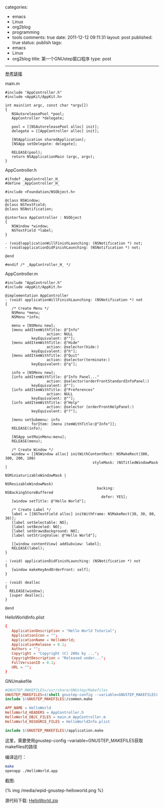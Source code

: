 categories: 
  - emacs
  - Linux
  - org2blog
  - programming
  - tools
comments: true
date: 2011-12-12 09:11:31
layout: post
published: true
status: publish
tags: 
  - emacs
  - Linux
  - org2blog
title: 第一个GNUstep窗口程序
type: post
---

[参考链接](http://gnustep.made-it.com/GSPT/xml/Tutorial_en.html#AEN365)

main.m

```objc
#include "AppController.h"
#include <AppKit/AppKit.h>

int main(int argc, const char *argv[])
{
   NSAutoreleasePool *pool;
   AppController *delegate;

   pool = [[NSAutoreleasePool alloc] init];
   delegate = [[AppController alloc] init];

   [NSApplication sharedApplication];
   [NSApp setDelegate: delegate];

   RELEASE(pool);
   return NSApplicationMain (argc, argv);
}
```

AppController.h

<!--more-->

```objc
#ifndef _AppController_H_
#define _AppController_H_

#include <Foundation/NSObject.h>

@class NSWindow;
@class NSTextField;
@class NSNotification;

@interface AppController : NSObject
{
   NSWindow *window;
   NSTextField *label;
}

- (void)applicationWillFinishLaunching: (NSNotification *) not;
- (void)applicationDidFinishLaunching: (NSNotification *) not;

@end

#endif /* _AppController_H_ */
```

AppController.m

```objc
#include "AppController.h"
#include <AppKit/AppKit.h>

@implementation AppController
- (void) applicationWillFinishLaunching: (NSNotification *) not
{
   /* Create Menu */
   NSMenu *menu;
   NSMenu *info;

   menu = [NSMenu new];
   [menu addItemWithTitle: @"Info"
                   action: NULL
            keyEquivalent: @""];
   [menu addItemWithTitle: @"Hide"
                   action: @selector(hide:)
            keyEquivalent: @"h"];
   [menu addItemWithTitle: @"Quit"
                   action: @selector(terminate:)
            keyEquivalent: @"q"];

   info = [NSMenu new];
   [info addItemWithTitle: @"Info Panel..."
                   action: @selector(orderFrontStandardInfoPanel:)
            keyEquivalent: @""];
   [info addItemWithTitle: @"Preferences"
                   action: NULL
            keyEquivalent: @""];
   [info addItemWithTitle: @"Help"
                   action: @selector (orderFrontHelpPanel:)
            keyEquivalent: @"?"];

   [menu setSubmenu: info
            forItem: [menu itemWithTitle:@"Info"]];
   RELEASE(info);

   [NSApp setMainMenu:menu];
   RELEASE(menu);

   /* Create Window */
   window = [[NSWindow alloc] initWithContentRect: NSMakeRect(300, 300, 200, 100)
                                        styleMask: (NSTitledWindowMask |
                                                    NSMiniaturizableWindowMask |
                                                    NSResizableWindowMask)
                                          backing: NSBackingStoreBuffered
                                            defer: YES];
   [window setTitle: @"Hello World"];

   /* Create Label */
   label = [[NSTextField alloc] initWithFrame: NSMakeRect(30, 30, 80, 30)];
   [label setSelectable: NO];
   [label setBezeled: NO];
   [label setDrawsBackground: NO];
   [label setStringValue: @"Hello World"];

   [[window contentView] addSubview: label];
   RELEASE(label);
}

- (void) applicationDidFinishLaunching: (NSNotification *) not
{
   [window makeKeyAndOrderFront: self];
}

- (void) dealloc
{
  RELEASE(window);
  [super dealloc];
}

@end
```

HelloWorldInfo.plist

```conf
{
   ApplicationDescription = "Hello World Tutorial";
   ApplicationIcon = "";
   ApplicationName = HelloWorld;
   ApplicationRelease = 0.1;
   Authors = "";
   Copyright = "Copyright (C) 200x by ...";
   CopyrightDescription = "Released under...";
   FullVersionID = 0.1;
   URL = "";
}
```

GNUmakefile

```makefile
#GNUSTEP_MAKEFILES=/usr/share/GNUstep/Makefiles
GNUSTEP_MAKEFILES=$(shell gnustep-config --variable=GNUSTEP_MAKEFILES)
include $(GNUSTEP_MAKEFILES)/common.make

APP_NAME = HelloWorld
HelloWorld_HEADERS = AppController.h
HelloWorld_OBJC_FILES = main.m AppController.m
HelloWorld_RESOURCE_FILES = HelloWorldInfo.plist

include $(GNUSTEP_MAKEFILES)/application.make
```

这里，需要使用gnustep-config –variable=GNUSTEP_MAKEFILES获取makefiles的路径

编译运行：

```sh
make
openapp ./HelloWorld.app
```

截图:

{% img /media/wpid-gnustep-helloworld.png %}


源代码下载: [HelloWorld.zip](/images/uploads/2011/12/helloworld.zip)
